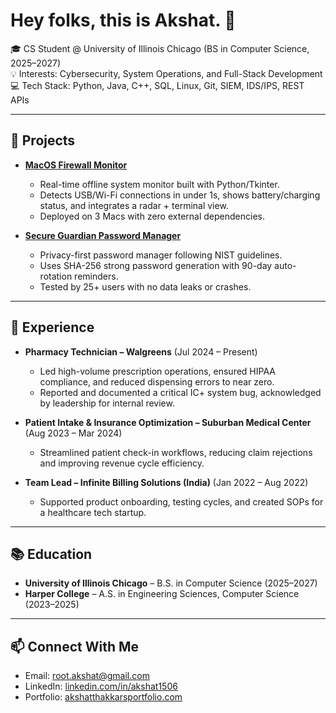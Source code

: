 # Hey folks, this is Akshat. 👋  

🎓 CS Student @ University of Illinois Chicago (BS in Computer Science, 2025–2027)  
💡 Interests: Cybersecurity, System Operations, and Full-Stack Development  
💻 Tech Stack: Python, Java, C++, SQL, Linux, Git, SIEM, IDS/IPS, REST APIs  

---

## 🔐 Projects

- **[MacOS Firewall Monitor](https://github.com/Akshat1506-max/macbook-firewall)**  
  - Real-time offline system monitor built with Python/Tkinter.  
  - Detects USB/Wi-Fi connections in under 1s, shows battery/charging status, and integrates a radar + terminal view.  
  - Deployed on 3 Macs with zero external dependencies.  

- **[Secure Guardian Password Manager](https://securegpasswordmanager.on.drv.tw/passwdgenerator.html)**  
  - Privacy-first password manager following NIST guidelines.  
  - Uses SHA-256 strong password generation with 90-day auto-rotation reminders.  
  - Tested by 25+ users with no data leaks or crashes.  

---

## 💼 Experience

- **Pharmacy Technician – Walgreens** (Jul 2024 – Present)  
  - Led high-volume prescription operations, ensured HIPAA compliance, and reduced dispensing errors to near zero.  
  - Reported and documented a critical IC+ system bug, acknowledged by leadership for internal review.  

- **Patient Intake & Insurance Optimization – Suburban Medical Center** (Aug 2023 – Mar 2024)  
  - Streamlined patient check-in workflows, reducing claim rejections and improving revenue cycle efficiency.  

- **Team Lead – Infinite Billing Solutions (India)** (Jan 2022 – Aug 2022)  
  - Supported product onboarding, testing cycles, and created SOPs for a healthcare tech startup.  

---

## 📚 Education  

- **University of Illinois Chicago** – B.S. in Computer Science (2025–2027)  
- **Harper College** – A.S. in Engineering Sciences, Computer Science (2023–2025)  

---

## 📫 Connect With Me  

- Email: [root.akshat@gmail.com](mailto:root.akshat@gmail.com)  
- LinkedIn: [linkedin.com/in/akshat1506](https://www.linkedin.com/in/akshat1506/)  
- Portfolio: [akshatthakkarsportfolio.com](http://akshatthakkarsportfolio.com)  
